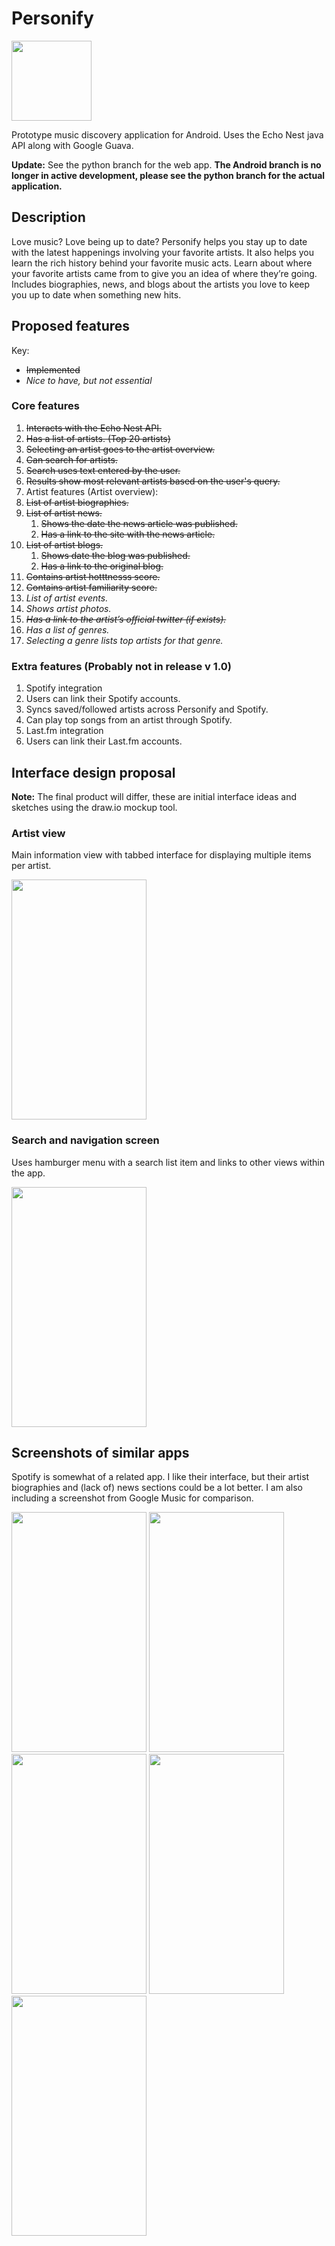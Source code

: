 # Personify
<a href="https://github.com/lnunno/personify/blob/master/images/web_hi_res_512.png"><img src="https://github.com/lnunno/personify/blob/master/images/web_hi_res_512.png" width="128" height="128"></a>

Prototype music discovery application for Android. Uses the Echo Nest java API along with Google Guava.

**Update:** See the python branch for the web app. **The Android branch is no longer in active development, please see the python branch for the actual application.**

## Description
Love music? Love being up to date? Personify helps you stay up to date with the latest happenings involving your favorite artists. It also helps you learn the rich history behind your favorite music acts. Learn about where your favorite artists came from to give you an idea of where they’re going. Includes biographies, news, and blogs about the artists you love to keep you up to date when something new hits.

## Proposed features

Key:
* ~~Implemented~~
* *Nice to have, but not essential*

### Core features
1. ~~Interacts with the Echo Nest API.~~
3. ~~Has a list of artists. (Top 20 artists)~~
  1. ~~Selecting an artist goes to the artist overview.~~
4. ~~Can search for artists.~~
  1. ~~Search uses text entered by the user.~~
  2. ~~Results show most relevant artists based on the user's query.~~
5. Artist features (Artist overview):
  1. ~~List of artist biographies.~~
  2. ~~List of artist news.~~
     1. ~~Shows the date the news article was published.~~
     2. ~~Has a link to the site with the news article.~~
  3. ~~List of artist blogs.~~
      1. ~~Shows date the blog was published.~~
      2. ~~Has a link to the original blog.~~
  3. ~~Contains artist hotttnesss score.~~
  4. ~~Contains artist familiarity score.~~
  3. *List of artist events.*
  4. *Shows artist photos.*
  5. ~~*Has a link to the artist’s official twitter (if exists).*~~
6. *Has a list of genres.*
  1. *Selecting a genre lists top artists for that genre.*

### Extra features (Probably not in release v 1.0)
1. Spotify integration
  1. Users can link their Spotify accounts.
  2. Syncs saved/followed artists across Personify and Spotify.
  3. Can play top songs from an artist through Spotify.
2. Last.fm integration
  1. Users can link their Last.fm accounts.

## Interface design proposal
**Note:** The final product will differ, these are initial interface ideas and sketches using the draw.io mockup tool.

### Artist view
Main information view with tabbed interface for displaying multiple items per artist.

<a href="https://github.com/lnunno/personify/blob/master/images/Artist-View.png"><img src="https://github.com/lnunno/personify/blob/master/images/Artist-View.png" width="216" height="384"></a>

### Search and navigation screen
Uses hamburger menu with a search list item and links to other views within the app.

<a href="https://github.com/lnunno/personify/blob/master/images/Hamburger-Menu.png"><img src="https://github.com/lnunno/personify/blob/master/images/Hamburger-Menu.png" width="216" height="384"></a>

## Screenshots of similar apps
Spotify is somewhat of a related app. I like their interface, but their artist biographies and (lack of) news sections could be a lot better. I am also including a screenshot from Google Music for comparison.

<a href="https://github.com/lnunno/personify/blob/master/images/app_screenshots/Screenshot_2015-02-08-19-49-24.png"><img src="https://github.com/lnunno/personify/blob/master/images/app_screenshots/Screenshot_2015-02-08-19-49-24.png" width="216" height="384"></a> 
<a href="https://github.com/lnunno/personify/blob/master/images/app_screenshots/Screenshot_2015-02-08-19-49-37.png"><img src="https://github.com/lnunno/personify/blob/master/images/app_screenshots/Screenshot_2015-02-08-19-49-37.png" width="216" height="384"></a> 
<a href="https://github.com/lnunno/personify/blob/master/images/app_screenshots/Screenshot_2015-02-08-19-50-53.png"><img src="https://github.com/lnunno/personify/blob/master/images/app_screenshots/Screenshot_2015-02-08-19-50-53.png" width="216" height="384"></a> 
<a href="https://github.com/lnunno/personify/blob/master/images/app_screenshots/Screenshot_2015-02-08-19-51-22.png"><img src="https://github.com/lnunno/personify/blob/master/images/app_screenshots/Screenshot_2015-02-08-19-51-22.png" width="216" height="384"></a> 
<a href="https://github.com/lnunno/personify/blob/master/images/app_screenshots/Screenshot_2015-02-08-19-51-32.png"><img src="https://github.com/lnunno/personify/blob/master/images/app_screenshots/Screenshot_2015-02-08-19-51-32.png" width="216" height="384"></a>
